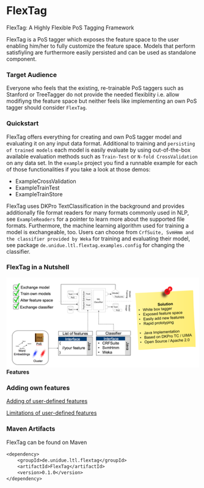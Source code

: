 # FlexTag
FlexTag: A Highly Flexible PoS Tagging Framework

FlexTag is a PoS tagger which exposes the feature space to the user enabling him/her to fully customize the feature space.
Models that perform satisfiyling are furthermore easily persisted and can be used as standalone component.

### Target Audience
Everyone who feels that the existing, re-trainable PoS taggers such as Stanford or TreeTagger do not provide the needed flexiblity i.e. allow modifiyng the feature space but neither feels like implementing an own PoS tagger should consider `FlexTag`.

### Quickstart
FlexTag offers everything for creating and own PoS tagger model and evaluating it on any input data format. Additional to training and `persisting of trained models` each model is easily evaluate by using out-of-the-box available evaluation methods such as `Train-Test` or `N-fold CrossValidation` on any data set.
In the `example` project you find a runnable example for each of those functionalities if you take a look at those demos:
  * ExampleCrossValidation
  * ExampleTrainTest
  * ExampleTrainStore

FlexTag uses DKPro TextClassification in the background and provides additionally file format readers for many formats commonly used in NLP, see `ExampleReaders` for a pointer to learn more about the supported file formats. Furthermore, the machine learning algorithm used for training a model is exchangeable, too. Users can choose from `CrfSuite, SvmHmm and the classifier provided by Weka` for training and evaluating their model, see package `de.unidue.ltl.flextag.examples.config` for changing the classifier.

### FlexTag in a Nutshell
![FlexTag](https://github.com/Horsmann/FlexTag/blob/master/flextag-doc/src/main/java/FlexTag.png)
**Features**

### Adding own features
[Adding of user-defined features](https://github.com/Horsmann/FlexTag/wiki/Adding-user-defined-features)

[Limitations of user-defined features](https://github.com/Horsmann/FlexTag/wiki/Limitations-of-user-defined-features)

### Maven Artifacts
FlexTag can be found on Maven
```
<dependency>
    <groupId>de.unidue.ltl.flextag</groupId>
    <artifactId>FlexTag</artifactId>
    <version>0.1.0</version>
</dependency>
```
